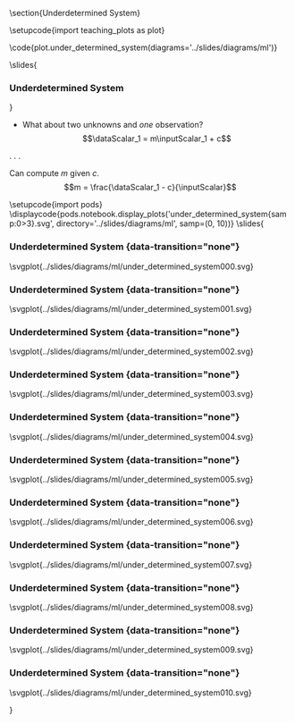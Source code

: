 \section{Underdetermined System}

\setupcode{import teaching_plots as plot}

\code{plot.under_determined_system(diagrams='../slides/diagrams/ml')}

\slides{
### Underdetermined System
}
* What about two unknowns and *one* observation?
$$\dataScalar_1 =  m\inputScalar_1 + c$$

. . .

Can compute $m$
given $c$. $$m = \frac{\dataScalar_1 - c}{\inputScalar}$$

\setupcode{import pods}
\displaycode{pods.notebook.display_plots('under_determined_system{samp:0>3}.svg', 
                            directory='../slides/diagrams/ml', samp=(0, 10))}
\slides{							
### Underdetermined System {data-transition="none"}

\svgplot{../slides/diagrams/ml/under_determined_system000.svg}


### Underdetermined System {data-transition="none"}

\svgplot{../slides/diagrams/ml/under_determined_system001.svg}


### Underdetermined System {data-transition="none"}

\svgplot{../slides/diagrams/ml/under_determined_system002.svg}


### Underdetermined System {data-transition="none"}

\svgplot{../slides/diagrams/ml/under_determined_system003.svg}


### Underdetermined System {data-transition="none"}

\svgplot{../slides/diagrams/ml/under_determined_system004.svg}


### Underdetermined System {data-transition="none"}

\svgplot{../slides/diagrams/ml/under_determined_system005.svg}


### Underdetermined System {data-transition="none"}

\svgplot{../slides/diagrams/ml/under_determined_system006.svg}

### Underdetermined System {data-transition="none"}

\svgplot{../slides/diagrams/ml/under_determined_system007.svg}


### Underdetermined System {data-transition="none"}

\svgplot{../slides/diagrams/ml/under_determined_system008.svg}


### Underdetermined System {data-transition="none"}

\svgplot{../slides/diagrams/ml/under_determined_system009.svg}


### Underdetermined System {data-transition="none"}

\svgplot{../slides/diagrams/ml/under_determined_system010.svg}

}
